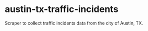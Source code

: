 austin-tx-traffic-incidents
===========================

Scraper to collect traffic incidents data from the city of Austin, TX.
